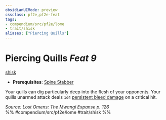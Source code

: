 ```yaml
---
obsidianUIMode: preview
cssclass: pf2e,pf2e-feat
tags:
- compendium/src/pf2e/lome
- trait/shisk
aliases: ["Piercing Quills"]
---
```

# Piercing Quills  *Feat 9*  
[shisk](../../Rules/traits/shisk-lome.md)  

- **Prerequisites**: [Spine Stabber](spine-stabber-lome.md)

Your quills can dig particularly deep into the flesh of your opponents. Your quills unarmed attack deals `1d4` [persistent bleed damage](../../Rules/conditions.md#Persistent%20Damage) on a critical hit.

*Source: Lost Omens: The Mwangi Expanse p. 126*  
%% #compendium/src/pf2e/lome #trait/shisk %%